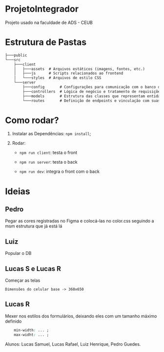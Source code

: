 # ProjetoIntegrador
Projeto usado na faculdade de ADS - CEUB

# Estrutura de Pastas
```markdown
├───public
└───src
    ├───client
    │   ├───assets  # Arquivos estáticos (imagens, fontes, etc.)
    │   ├───js      # Scripts relacionados ao frontend
    │   └───styles  # Arquivos de estilo CSS
    └───server
        ├───config       # Configurações para comunicação com o banco de dados
        ├───controllers  # Lógica de negócio e tratamento de requisições do usuário
        ├───models       # Estrutura das classes que representam entidades do banco de dados
        └───routes       # Definição de endpoints e vinculação com suas respectivas funções
```

# Como rodar?
1. Instalar as Dependências: ```npm install```;
2. Rodar:

    - ```npm run client```: testa o front
    
    - ```npm run server```: testa o back
    
   - ```npm run dev```: integra o front com o back

# Ideias

## Pedro
Pegar as cores registradas no Figma e colocá-las no color.css seguindo a msm
estrutura que já está lá

## Luiz
Popular o DB

## Lucas S e Lucas R
Começar as telas

    Dimensões do celular base -> 360x650

## Lucas R
Mexer nos estilos dos formulários, deixando eles com um tamanho máximo definido


```css
    min-width: ... ;
    max-widht: ... ;
```

Alunos: Lucas Samuel, Lucas Rafael, Luiz Henrique, Pedro Guedes.
